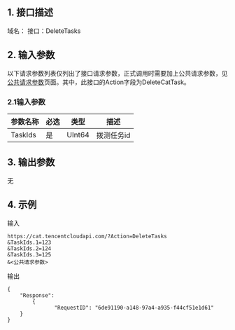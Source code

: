 ## 1. 接口描述

域名：
接口：DeleteTasks



## 2. 输入参数

以下请求参数列表仅列出了接口请求参数，正式调用时需要加上公共请求参数，见<a href="/doc/api/405/公共请求参数" title="公共请求参数">公共请求参数</a>页面。其中，此接口的Action字段为DeleteCatTask。

### 2.1输入参数

| 参数名称         | 必选   | 类型      | 描述                                       |
| ------------ | ---- | ------ | ---------------------------------------- |
| TaskIds | 是    | UInt64 | 拨测任务id|    
#### 

## 3. 输出参数
无


## 4. 示例

输入

```
https://cat.tencentcloudapi.com/?Action=DeleteTasks
&TaskIds.1=123
&TaskIds.2=124
&TaskIds.3=125
&<公共请求参数>
```

输出

```
{
	"Response": 
        {	
               "RequestID": "6de91190-a148-97a4-a935-f44cf51e1d61"
	}	
}
```